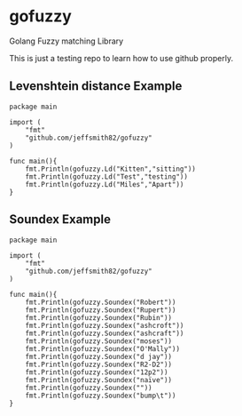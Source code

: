 gofuzzy
=======

Golang Fuzzy matching Library

This is just a testing repo to learn how to use github properly.


Levenshtein distance Example
-------

	package main
	
	import (
		"fmt"
		"github.com/jeffsmith82/gofuzzy"
	)
	
	func main(){
		fmt.Println(gofuzzy.Ld("Kitten","sitting"))
		fmt.Println(gofuzzy.Ld("Test","testing"))
		fmt.Println(gofuzzy.Ld("Miles","Apart"))
	}

Soundex Example
-------

	package main
	
	import (
		"fmt"
		"github.com/jeffsmith82/gofuzzy"
	)

	func main(){
		fmt.Println(gofuzzy.Soundex("Robert"))
		fmt.Println(gofuzzy.Soundex("Rupert"))
		fmt.Println(gofuzzy.Soundex("Rubin"))
		fmt.Println(gofuzzy.Soundex("ashcroft"))
		fmt.Println(gofuzzy.Soundex("ashcraft"))
		fmt.Println(gofuzzy.Soundex("moses"))
		fmt.Println(gofuzzy.Soundex("O'Mally"))
		fmt.Println(gofuzzy.Soundex("d jay"))
		fmt.Println(gofuzzy.Soundex("R2-D2"))
		fmt.Println(gofuzzy.Soundex("12p2"))
		fmt.Println(gofuzzy.Soundex("naïve"))
		fmt.Println(gofuzzy.Soundex(""))
		fmt.Println(gofuzzy.Soundex("bump\t"))
	}
